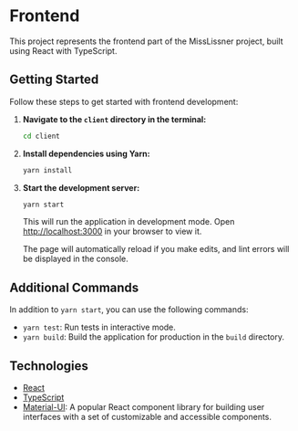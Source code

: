 # Frontend

This project represents the frontend part of the MissLissner project, built using React with TypeScript.

## Getting Started

Follow these steps to get started with frontend development:

1. **Navigate to the `client` directory in the terminal:**

   ```bash
   cd client
   ```

2. **Install dependencies using Yarn:**

   ```bash
   yarn install
   ```

3. **Start the development server:**

   ```bash
   yarn start
   ```

   This will run the application in development mode. Open [http://localhost:3000](http://localhost:3000) in your browser to view it.

   The page will automatically reload if you make edits, and lint errors will be displayed in the console.

## Additional Commands

In addition to `yarn start`, you can use the following commands:

- `yarn test`: Run tests in interactive mode.
- `yarn build`: Build the application for production in the `build` directory.

## Technologies

- [React](https://reactjs.org/)
- [TypeScript](https://www.typescriptlang.org/)
- [Material-UI](https://mui.com/): A popular React component library for building user interfaces with a set of customizable and accessible components.
